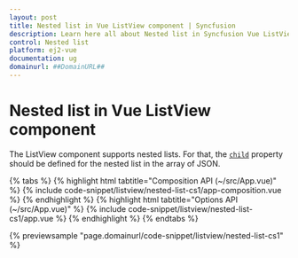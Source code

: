 ```yaml
---
layout: post
title: Nested list in Vue ListView component | Syncfusion
description: Learn here all about Nested list in Syncfusion Vue ListView component of Syncfusion Essential JS 2 and more.
control: Nested list 
platform: ej2-vue
documentation: ug
domainurl: ##DomainURL##
---
```


# Nested list in Vue ListView component

The ListView component supports nested lists. For that, the [`child`](https://helpej2.syncfusion.com/vue/documentation/api/list-view/fieldSettingsModel/#child) property should be defined for the nested list in the array of JSON.

{% tabs %}
{% highlight html tabtitle="Composition API (~/src/App.vue)" %}
{% include code-snippet/listview/nested-list-cs1/app-composition.vue %}
{% endhighlight %}
{% highlight html tabtitle="Options API (~/src/App.vue)" %}
{% include code-snippet/listview/nested-list-cs1/app.vue %}
{% endhighlight %}
{% endtabs %}
        
{% previewsample "page.domainurl/code-snippet/listview/nested-list-cs1" %}